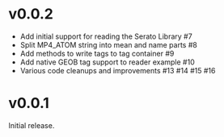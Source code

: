 # v0.0.2

- Add initial support for reading the Serato Library #7
- Split MP4_ATOM string into mean and name parts #8
- Add methods to write tags to tag container #9
- Add native GEOB tag support to reader example #10
- Various code cleanups and improvements #13 #14 #15 #16

# v0.0.1

Initial release.
